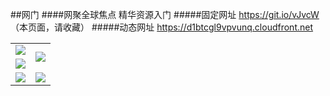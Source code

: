 ##网门
####网聚全球焦点 精华资源入门
#####固定网址 https://git.io/vJvcW （本页面，请收藏）
#####动态网址 https://d1btcgl9vpvunq.cloudfront.net

<table>
  <tr>
    <td><a href="https://d2c3m1siuevxxi.cloudfront.net/ogUP.aspx?name=ZYZG.mp4" target="_blank"><img src="https://d2c3m1siuevxxi.cloudfront.net/Up/ZYZG.jpg" /></a></td>
    <td rowspan=2><a href="https://d2c3m1siuevxxi.cloudfront.net/ogUP.aspx?name=WJ.mp4" target="_blank"><img src="https://d2c3m1siuevxxi.cloudfront.net/Up/WJ.jpg" /></a></td>
  </tr>
  <tr>
    <td><a href="https://d2c3m1siuevxxi.cloudfront.net/ogUP.aspx?name=DKC.mp4&count=11" target="_blank"><img src="https://d2c3m1siuevxxi.cloudfront.net/Up/DKC.jpg" /></a></td>
  </tr>
  <tr>
    <td><a href="https://d2c3m1siuevxxi.cloudfront.net/ogUP.aspx?name=FZYX.mp4" target="_blank"><img src="https://d2c3m1siuevxxi.cloudfront.net/Up/FZYX.jpg" /></a></td>
    <td rowspan=2><a href="https://d2c3m1siuevxxi.cloudfront.net/ogUP.aspx?name=BYWXY.mp4" target="_blank"><img src="https://d2c3m1siuevxxi.cloudfront.net/Up/BYWXY.jpg" /></a></td>
  </tr>
</table>
